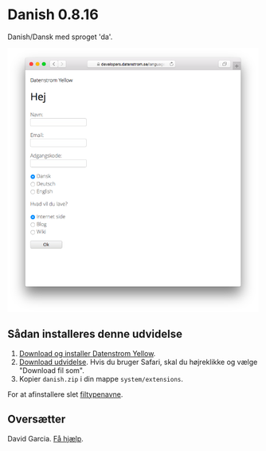 Danish 0.8.16
=============
Danish/Dansk med sproget 'da'.

<p align="center"><img src="danish-screenshot.png?raw=true" alt="Screenshot"></p>

## Sådan installeres denne udvidelse

1. [Download og installer Datenstrom Yellow](https://github.com/datenstrom/yellow/).
2. [Download udvidelse](https://github.com/datenstrom/yellow-extensions/raw/master/zip/danish.zip). Hvis du bruger Safari, skal du højreklikke og vælge "Download fil som".
3. Kopier `danish.zip` i din mappe `system/extensions`.

For at afinstallere slet [filtypenavne](extension.ini).

## Oversætter

David Garcia. [Få hjælp](https://extensions.datenstrom.se/help/).
